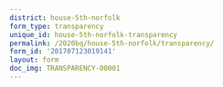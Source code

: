 ```yaml
---
district: house-5th-norfolk
form_type: transparency
unique_id: house-5th-norfolk-transparency
permalink: /2020bq/house-5th-norfolk/transparency/
form_id: '201707123019141'
layout: form
doc_img: TRANSPARENCY-00001
---
```

